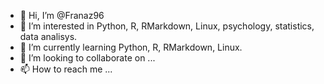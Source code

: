 - 👋 Hi, I’m @Franaz96
- 👀 I’m interested in Python, R, RMarkdown, Linux, psychology, statistics, data analisys.  
- 🌱 I’m currently learning Python, R, RMarkdown, Linux.
- 💞️ I’m looking to collaborate on ...
- 📫 How to reach me ...

<!---
Franaz96/Franaz96 is a ✨ special ✨ repository because its `README.md` (this file) appears on your GitHub profile.
You can click the Preview link to take a look at your changes.
--->
